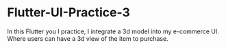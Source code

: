 # Flutter-UI-Practice-3
In this Flutter you I practice, I integrate a 3d model into my e-commerce UI. Where users can have a 3d view of the item to purchase.
